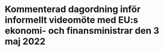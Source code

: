 # Kommenterad dagordning inför informellt videomöte med EU:s ekonomi- och finansministrar den 3 maj 2022


